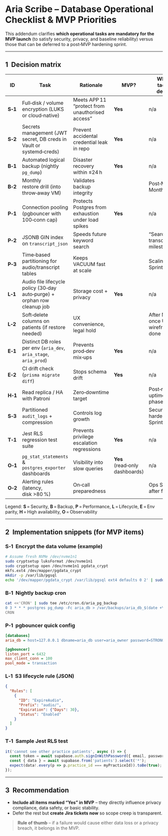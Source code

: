# Aria Scribe – Database Operational Checklist & MVP Priorities

This addendum clarifies **which operational tasks are mandatory for the MVP launch** (to satisfy security, privacy, and baseline reliability) versus those that can be deferred to a post‑MVP hardening sprint.

---

## 1  Decision matrix

| ID      | Task                                                                     | Rationale                                           | MVP?                           | When to tackle if deferred        |
| ------- | ------------------------------------------------------------------------ | --------------------------------------------------- | ------------------------------ | --------------------------------- |
| **S‑1** | Full‑disk / volume encryption (LUKS or cloud‑native)                     | Meets APP 11 “protect from unauthorised access”     | **Yes**                        | n/a                               |
| **S‑2** | Secrets management (JWT secret, DB creds in Vault or systemd‑creds)      | Prevent accidental credential leak in repo          | **Yes**                        | n/a                               |
| **B‑1** | Automated logical backup (nightly `pg_dump`)                             | Disaster recovery within ≤24 h                      | **Yes**                        | n/a                               |
| **B‑2** | Monthly restore drill (into throw‑away VM)                               | Validates backup integrity                          |                                | Post‑MVP Month 1                  |
| **P‑1** | Connection pooling (pgbouncer with 100‑conn cap)                         | Protects Postgres from exhaustion under load spikes | **Yes**                        | n/a                               |
| **P‑2** | JSONB GIN index on `transcript_json`                                     | Speeds future keyword search                        |                                | “Search transcripts” milestone    |
| **P‑3** | Time‑based partitioning for audio/transcript tables                      | Keeps VACUUM fast at scale                          |                                | Scaling Sprint Q2 2026            |
| **L‑1** | Audio file lifecycle policy (30‑day auto‑purge) + orphan row cleanup job | Storage cost + privacy                              | **Yes**                        | n/a                               |
| **L‑2** | Soft‑delete columns on patients (if restore needed)                      | UX convenience, legal hold                          |                                | After MVP once UI wireframes done |
| **E‑1** | Distinct DB roles per env (`aria_dev`, `aria_stage`, `aria_prod`)        | Prevents prod‑dev mix‑ups                           | **Yes**                        | n/a                               |
| **E‑2** | CI drift check (`prisma migrate diff`)                                   | Stops schema drift                                  | **Yes**                        | n/a                               |
| **H‑1** | Read replica / HA with Patroni                                           | Zero‑downtime target                                |                                | Post‑revenue, uptime SLA phase    |
| **S‑3** | Partitioned `audit_logs` + compression                                   | Controls log growth                                 |                                | Security hardening Sprint         |
| **T‑1** | Jest RLS regression test suite                                           | Prevents privilege escalation regressions           | **Yes**                        | n/a                               |
| **O‑1** | `pg_stat_statements` & `postgres_exporter` dashboards                    | Visibility into slow queries                        | **Yes** (read‑only dashboards) | n/a                               |
| **O‑2** | Alerting rules (latency, disk >80 %)                                     | On‑call preparedness                                |                                | Ops Sprint after first beta       |

Legend: **S** = Security, **B** = Backup, **P** = Performance, **L** = Lifecycle, **E** = Env parity, **H** = High availability, **O** = Observability

---

## 2  Implementation snippets (for MVP items)

### S‑1  Encrypt the data volume (example)

```bash
# Assume fresh NVMe /dev/nvme1n1
sudo cryptsetup luksFormat /dev/nvme1n1
sudo cryptsetup open /dev/nvme1n1 pgdata_crypt
mkfs.ext4 /dev/mapper/pgdata_crypt
mkdir -p /var/lib/pgsql
echo '/dev/mapper/pgdata_crypt /var/lib/pgsql ext4 defaults 0 2' | sudo tee -a /etc/fstab
```

### B‑1  Nightly backup cron

```bash
cat <<'CRON' | sudo tee /etc/cron.d/aria_pg_backup
0 3 * * * postgres pg_dump -Fc aria_db > /var/backups/aria_db_$(date +\%F).dump
CRON
```

### P‑1  pgbouncer quick config

```ini
[databases]
aria_db = host=127.0.0.1 dbname=aria_db user=aria_owner password=STRONGPASS

[pgbouncer]
listen_port = 6432
max_client_conn = 100
pool_mode = transaction
```

### L‑1  S3 lifecycle rule (JSON)

```json
{
  "Rules": [
    {
      "ID": "ExpireAudio",
      "Prefix": "audio/",
      "Expiration": {"Days": 30},
      "Status": "Enabled"
    }
  ]
}
```

### T‑1  Sample Jest RLS test

```ts
it('cannot see other practice patients', async () => {
  const token = await supabase.auth.signInWithPassword({ email, password });
  const { data } = await supabase.from('patients').select('*');
  expect(data!.every(p => p.practice_id === myPracticeId)).toBe(true);
});
```

---

## 3  Recommendation

- **Include all items marked “Yes” in MVP** – they directly influence privacy compliance, data safety, or basic stability.
- Defer the rest but **create Jira tickets now** so scope creep is transparent.

> **Rule of thumb** – if a failure would cause either data loss or a privacy breach, it belongs in the MVP.

